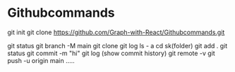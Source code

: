 # Githubcommands
git init
git clone https://github.com/Graph-with-React/Githubcommands.git 

git status
git  branch -M main
git clone 
git log
ls - a
cd sk(folder)
git add .
git status 
git commit  -m "hi"
git log (show commit history)
git remote -v
git push -u origin main
.....